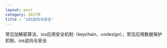 ```yaml
---
layout: post
category: 2017年
title : "iOS逆向与安全"
---
```


常见加解密算法、ios应用安全机制（keychain、codesign），常见应用数据保护机制、ios逆向与安全

